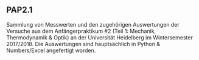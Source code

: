 ## PAP2.1

Sammlung von Messwerten und den zugehörigen Auswertungen der Versuche aus dem Anfängerpraktikum #2 (Teil 1: Mechanik, Thermodynamik & Optik) an der Universität Heidelberg im Wintersemester 2017/2018.
Die Auswertungen sind hauptsächlich in Python & Numbers/Excel angefertigt worden.
